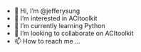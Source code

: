 - 👋 Hi, I’m @jefferysung
- 👀 I’m interested in ACItoolkit
- 🌱 I’m currently learning Python
- 💞️ I’m looking to collaborate on ACItoolkit
- 📫 How to reach me ...

<!---
jefferysung/jefferysung is a ✨ special ✨ repository because its `README.md` (this file) appears on your GitHub profile.
You can click the Preview link to take a look at your changes.
--->
